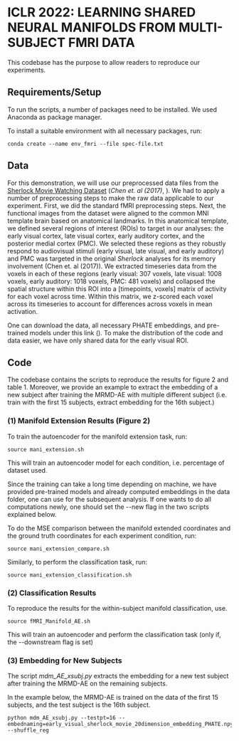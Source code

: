 # ICLR 2022: LEARNING SHARED NEURAL MANIFOLDS FROM MULTI-SUBJECT FMRI DATA

This codebase has the purpose to allow readers to reproduce our experiments. 

## Requirements/Setup

To run the scripts, a number of packages need to be installed. We used Anaconda as package manager. 

To install a suitable environment with all necessary packages, run:


```
conda create --name env_fmri --file spec-file.txt
```

## Data

For this demonstration, we will use our preprocessed data files from the [Sherlock Movie Watching Dataset](http://arks.princeton.edu/ark:/88435/dsp01nz8062179) (*Chen et. al (2017)*, ). We had to apply a number of preprocessing steps to make the raw data applicable to our experiment. First, we did the standard fMRI preprocessing steps. Next, the functional images from the dataset were aligned to the common MNI template brain based on anatomical landmarks. In this anatomical template, we defined several regions of interest (ROIs) to target in our analyses: the early visual cortex, late visual cortex, early auditory cortex, and the posterior medial cortex (PMC). We selected these regions as they robustly respond to audiovisual stimuli (early visual, late visual, and early auditory) and PMC was targeted in the original *Sherlock* analyses for its memory involvement (Chen et. al (2017)). We extracted timeseries data from the voxels in each of these regions (early visual: 307 voxels, late visual: 1008 voxels, early auditory: 1018 voxels, PMC: 481 voxels) and collapsed the spatial structure within this ROI into a [timepoints, voxels] matrix of activity for each voxel across time. Within this matrix, we z-scored each voxel across its timeseries to account for differences across voxels in mean activation.

One can download the data, all necessary PHATE embeddings, and pre-trained models under this link (). To make the distribution of the code and data easier, we have only shared data for the early visual ROI. 

## Code

The codebase contains the scripts to reproduce the results for figure 2 and table 1. Moreover, we provide an example to extract the embedding of a new subject after training the MRMD-AE with multiple different subject (i.e. train with the first 15 subjects, extract embedding for the 16th subject.)

### (1) Manifold Extension Results (Figure 2)

To train the autoencoder for the manifold extension task, run:

```
source mani_extension.sh
```

This will train an autoencoder model for each condition, i.e. percentage of dataset used. 

Since the training can take a long time depending on machine, we have provided pre-trained models and already computed embeddings in the data folder, one can use for the subsequent analysis. If one wants to do all computations newly, one should set the --new flag in the two scripts explained below. 

To do the MSE comparison between the manifold extended coordinates and the ground truth coordinates for each experiment condition, run:

```
source mani_extension_compare.sh
```

Similarly, to perform the classification task, run:

```
source mani_extension_classification.sh
```

### (2) Classification Results

To reproduce the results for the within-subject manifold classification, use. 

```
source fMRI_Manifold_AE.sh 
```

This will train an autoencoder and perform the classification task (only if, the --downstream flag is set)  

### (3) Embedding for New Subjects

The script *mdm_AE_xsubj.py* extracts the embedding for a new test subject after training the MRMD-AE on the remaining subjects. 

In the example below, the MRMD-AE is trained on the data of the first 15 subjects, and the test subject is the 16th subject. 

```
python mdm_AE_xsubj.py --testpt=16 --embednaming=early_visual_sherlock_movie_20dimension_embedding_PHATE.npy --shuffle_reg
```



